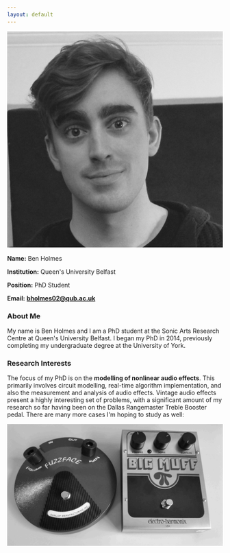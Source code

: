 ```yaml
---
layout: default
---
```


![Me](/images/me.jpg)

**Name:** Ben Holmes

**Institution:** Queen's University Belfast

**Position:** PhD Student

**Email:** [**bholmes02@qub.ac.uk**](mailto:bholmes02@qub.ac.uk)


### About Me

My name is Ben Holmes and I am a PhD student at the Sonic Arts Research Centre at Queen's University Belfast. I began my PhD in 2014, previously completing my undergraduate degree at the University of York.  

### Research Interests

The focus of my PhD is on the **modelling of nonlinear audio effects**. This primarily involves circuit modelling, real-time algorithm implementation, and also the measurement and analysis of audio effects. Vintage audio effects present a highly interesting set of problems, with a significant amount of my research so far having been on the Dallas Rangemaster Treble Booster pedal. There are many more cases I'm hoping to study as well:

![Pedals](/images/dist-pedals.jpg)
